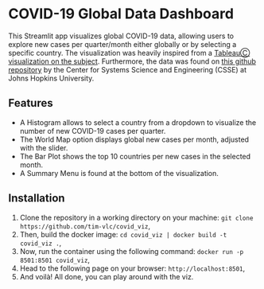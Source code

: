 # COVID-19 Global Data Dashboard
This Streamlit app visualizes global COVID-19 data, allowing users to explore new cases per quarter/month either globally or by selecting a specific country.
The visualization was heavily inspired from a [TableauⒸ visualization on the subject](https://www.tableau.com/learn/articles/free-public-data-sets). Furthermore, the data was found on [this github repository](https://github.com/CSSEGISandData/COVID-19) by the Center for Systems Science and Engineering (CSSE) at Johns Hopkins University.

## Features
- A Histogram allows to select a country from a dropdown to visualize the number of new COVID-19 cases per quarter.
- The World Map option displays global new cases per month, adjusted with the slider.
- The Bar Plot shows the top 10 countries per new cases in the selected month.
- A Summary Menu is found at the bottom of the visualization.

## Installation
1. Clone the repository in a working directory on your machine: `git clone https://github.com/tim-vlc/covid_viz`,
2. Then, build the docker image: `cd covid_viz | docker build -t covid_viz .`,
3. Now, run the container using the following command: `docker run -p 8501:8501 covid_viz`,
4. Head to the following page on your browser: `http://localhost:8501`,
5. And voilà! All done, you can play around with the viz.

